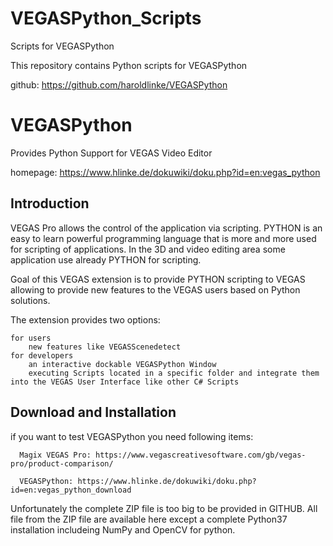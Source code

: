 # VEGASPython_Scripts
Scripts for VEGASPython

This repository contains Python scripts for VEGASPython

github: https://github.com/haroldlinke/VEGASPython

# VEGASPython
Provides Python Support for VEGAS Video Editor

homepage: https://www.hlinke.de/dokuwiki/doku.php?id=en:vegas_python

## Introduction

VEGAS Pro allows the control of the application via scripting. PYTHON is an easy to learn powerful programming language that is more and more used for scripting of applications. In the 3D and video editing area some application use already PYTHON for scripting.

Goal of this VEGAS extension is to provide PYTHON scripting to VEGAS allowing to provide new features to the VEGAS users based on Python solutions.

The extension provides two options:

    for users
        new features like VEGASScenedetect
    for developers
        an interactive dockable VEGASPython Window
        executing Scripts located in a specific folder and integrate them into the VEGAS User Interface like other C# Scripts

## Download and Installation

if you want to test VEGASPython you need following items:

      Magix VEGAS Pro: https://www.vegascreativesoftware.com/gb/vegas-pro/product-comparison/

      VEGASPython: https://www.hlinke.de/dokuwiki/doku.php?id=en:vegas_python_download

Unfortunately the complete ZIP file is too big to be provided in GITHUB.
All file from the ZIP file are available here except a complete Python37 installation includeing NumPy and OpenCV for python.
